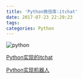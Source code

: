 ```yaml
---
title: 'Python微信库:itchat'
date: 2017-07-23 22:29:23
tags:
categories: Python
---
```


![python](https://img.shields.io/badge/python-2.7-ff69b4.svg)

[Python实现的itchat](https://segmentfault.com/a/1190000009420701)

[Python实现机器人](https://github.com/littlecodersh/ItChat/tree/robot)